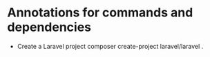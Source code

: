 # Annotations for commands and dependencies

- Create a Laravel project
  composer create-project laravel/laravel .